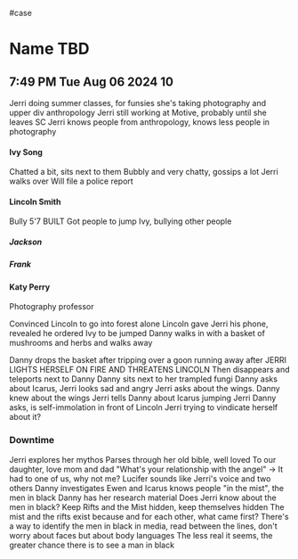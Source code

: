 #case
# Name TBD
## 7:49 PM Tue Aug 06 2024 10

Jerri doing summer classes, for funsies she's taking photography and upper div anthropology
Jerri still working at Motive, probably until she leaves SC
Jerri knows people from anthropology, knows less people in photography

#### Ivy Song
Chatted a bit, sits next to them
Bubbly and very chatty, gossips a lot
Jerri walks over
Will file a police report
#### Lincoln Smith
Bully
5'7 BUILT
Got people to jump Ivy, bullying other people
##### Jackson
##### Frank
#### Katy Perry
Photography professor


Convinced Lincoln to go into forest alone
Lincoln gave Jerri his phone, revealed he ordered Ivy to be jumped
Danny walks in with a basket of mushrooms and herbs and walks away

Danny drops the basket after tripping over a goon running away after
JERRI LIGHTS HERSELF ON FIRE AND THREATENS LINCOLN
Then disappears and teleports next to Danny
Danny sits next to her trampled fungi
Danny asks about Icarus, Jerri looks sad and angry
Jerri asks about the wings. Danny knew about the wings
Jerri tells Danny about Icarus jumping Jerri
Danny asks, is self-immolation in front of Lincoln Jerri trying to vindicate herself about it?

### Downtime
Jerri explores her mythos
	Parses through her old bible, well loved
	To our daughter, love mom and dad
	"What's your relationship with the angel" -> It had to one of us, why not me?
	Lucifer sounds like Jerri's voice and two others
Danny investigates
	Ewen and Icarus knows people "in the mist", the men in black
	Danny has her research material
	Does Jerri know about the men in black?
	Keep Rifts and the Mist hidden, keep themselves hidden
	The mist and the rifts exist because and for each other, what came first?
	There's a way to identify the men in black in media, read between the lines, don't worry about faces but about body languages
	The less real it seems, the greater chance there is to see a man in black
	